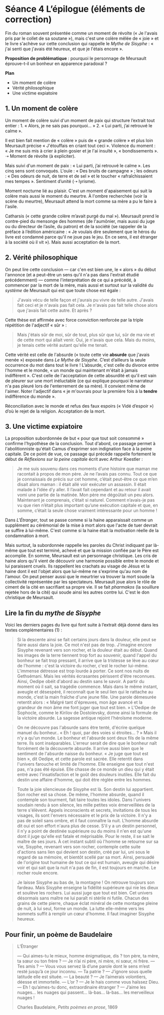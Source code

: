 # Séance 4 L’épilogue (éléments de correction)

Fin du roman souvent présentée comme un moment de révolte (« Je l'avais pris par le collet de sa soutane »), mais c'est une colère mêlée de « joie » et le livre s'achève sur cette conclusion qui rappelle le *Mythe de Sisyphe* : « j'ai senti que j'avais été heureux, et que je l'étais encore ».

**Proposition de problématique** : pourquoi le personnage de Meursault éprouve-t-il un bonheur en apparence paradoxal ?

**Plan**
- Un moment de colère
- Vérité philosophique
- Une victime expiatoire

## 1. Un moment de colère

Un moment de colère suivi d'un moment de paix qui structure l’extrait tout entier : 1. « Alors, je ne sais pas pourquoi... » 2. « Lui parti, j’ai retrouvé le calme ».

Il est bien fait mention de « colère » puis de « grande colère » et plus loin Meursault précise « J'étouffais en criant tout ceci ». Violence du moment : « Je me suis mis à crier à plein gosier et je l'ai insulté », « bondissements ». ➝ Moment de révolte (à expliciter).

Mais suivi d'un moment de paix : « Lui parti, j’ai retrouvé le calme ».
Les cinq sens sont convoqués. L'ouïe : « Des bruits de campagne » ; les odeurs : « Des odeurs de nuit, de terre et de sel » et le toucher « rafraîchissaient mes tempes ». Sentiment d’unité (➝ lyrisme).

Moment nocturne lié au plaisir. C'est un moment d'apaisement qui suit la colère mais aussi le moment du meurtre. À l'ombre recherchée (voir la scène du meurtre), Meursault attend la mort comme sa mère a pu le faire à l'asile.

Catharsis (« cette grande colère m’avait purgé du mal »). Meursault prend le contre-pied du mensonge des hommes (de l'aumônier, mais aussi du juge ou du directeur de l’asile, du patron) et de la société (se rappeler de la préface à l’édition américaine : « Je voulais dire seulement que le héros du livre est condamné parce qu'il ne joue pas le jeu. En ce sens, il est étranger à la société où il vit »). Mais aussi acceptation de la mort. 

## 2. Vérité philosophique

On peut lire cette conclusion — car c'en est bien une, le « alors » du début l'annonce (et a peut-être un sens qu'il n'a pas dans l'extrait étudié précédemment) — comme l'interprétation de ce qui a précédé, à commencer par la mort de la mère, mais aussi et surtout sur la validité du *système* de Meursault qui est que toute chose est égale :

> J'avais vécu de telle façon et j'aurais pu vivre de telle autre. J'avais fait ceci et je n'avais pas fait cela. Je n'avais pas fait telle chose alors que j'avais fait cette autre. Et après ?

Cette thèse est affirmée avec force conviction renforcée par la triple répétition de l'adjectif « sûr » :

> Mais j'étais sûr de moi, sûr de tout, plus sûr que lui, sûr de ma vie et de cette mort qui allait venir. Oui, je n'avais que cela. Mais du moins, je tenais cette vérité autant qu'elle me tenait.

Cette vérité est celle de l'absurde (« toute cette vie **absurde** que j'avais menée ») exposée dans *Le Mythe de Sisyphe*. C’est d’ailleurs la seule occurrence du mot dans tout le livre ! L’absurde, c'est celle du divorce entre l'homme et le monde, « un monde qui maintenant m'était à jamais indifférent ». C'est celle de l'acceptation de cette absurdité et qu'il est vain de pleurer sur une mort inéluctable (ce qui explique pourquoi le narrateur n'a pas pleuré lors de l'enterrement de sa mère). Il convient même de l'aimer. Noter l'adjectif dans « je m'ouvrais pour la première fois à la **tendre** indifférence du monde ».

Réconciliation avec le monde et refus des faux espoirs (« Vidé d’espoir ») d’où le rejet de la religion. Acceptation de la mort.

## 3. Une victime expiatoire

La proposition subordonnée de but « pour que tout soit consommé » confirme l'hypothèse de la conclusion. Tout d'abord, ce passage permet à l'abolitionniste qu'était Camus d'exprimer son indignation face à la peine capitale. De ce point de vue, ce passage qui précède rappelle fortement le début de *Réflexions sur la peine capitale* écrit avec Arthur Koestler :

> Je me suis souvenu dans ces moments d’une histoire que maman me racontait à propos de mon père. Je ne l’avais pas connu. Tout ce que je connaissais de précis sur cet homme, c’était peut-être ce que m’en disait alors maman : il était allé voir exécuter un assassin. Il était malade à l’idée d’y aller. Il l’avait fait cependant et au retour il avait vomi une partie de la matinée. Mon père me dégoûtait un peu alors. Maintenant je comprenais, c’était si naturel. Comment n’avais-je pas vu que rien n’était plus important qu’une exécution capitale et que, en somme, c’était la seule chose vraiment intéressante pour un homme !

Dans *L'Étranger*, tout se passe comme si la haine apparaissait comme un supplément au cérémonial de la mise à mort alors que l'acte de tuer devrait se suffire à lui-même. C'est comme si la haine était la motivation réelle de la condamnation à mort.

Mais surtout, la subordonnée rappelle les paroles du Christ indiquant par là-même que tout est terminé, achevé et que la mission confiée par le Père est accomplie. En somme, Meursault est un personnage christique. Les cris de haine alors qu'il vient de découvrir une harmonie possible entre le monde et lui paraissent cruels. Ils rappellent les crachats au visage de Jésus et la haine dont il est l'objet alors que lui-même ne s'exprime qu'au nom de l'amour. On peut penser aussi que le meurtrier va trouver la mort soude la collectivité représentée par les spectateurs. Meursault joue alors le rôle de ciment de la cité en sacrifiant sa propre vie. Il se fait *pharmakos* (la souillure rejetée hors de la cité) qui soude ainsi les autres contre lui. C'est le don christique de Meursault.

## Lire la fin du *mythe de Sisyphe*

Voici les derniers pages du livre qui font suite à l’extrait déjà donné dans les textes complémentaires (1) :

> Si la descente ainsi se fait certains jours dans la douleur, elle peut se faire aussi dans la joie. Ce mot n'est pas de trop. J'imagine encore Sisyphe revenant vers son rocher, et la douleur était au début. Quand les images de la terre tiennent trop fort au souvenir, quand l'appel du bonheur se fait trop pressant, il arrive que la tristesse se lève au cœur de l'homme : c'est la victoire du rocher, c'est le rocher lui-même. L'immense détresse est trop lourde à porter. Ce sont nos nuits de Gethsémani. Mais les vérités écrasantes périssent d'être reconnues. Ainsi, Oedipe obéit d'abord au destin sans le savoir. A partir du moment où il sait, sa tragédie commence. Mais dans le même instant, aveugle et désespéré, il reconnaît que le seul lien qui le rattache au monde, c'est la main fraîche d'une jeune fille. Une parole démesurée retentit alors : « Malgré tant d'épreuves, mon âge avancé et la grandeur de mon âme me font juger que tout est bien. » L'Oedipe de Sophocle, comme le Kirilov de Dostoïevsky, donne ainsi la formule de la victoire absurde. La sagesse antique rejoint l'héroïsme moderne.

> On ne découvre pas l'absurde sans être tenté, d'écrire quelque manuel du bonheur.. « Eh ! quoi, par des voies si étroites... ? » Mais il n'y a qu'un monde. Le bonheur et l'absurde sont deux fils de la même terre. Ils sont inséparables. L'erreur serait de dire que le bonheur naît forcément de la découverte absurde. Il arrive aussi bien que le sentiment de l'absurde naisse du bonheur. « Je juge que tout est bien », dit Oedipe, et cette parole est sacrée. Elle retentit dans l'univers farouche et limité de l'homme. Elle enseigne que tout n'est pas, n'a pas été épuisé. Elle chasse de ce monde un dieu qui y était entré avec l'insatisfaction et le goût des douleurs inutiles. Elle fait du destin une affaire d'homme, qui doit être réglée entre les hommes.

> Toute la joie silencieuse de Sisyphe est là. Son destin lui appartient. Son rocher est sa chose. De même, l'homme absurde, quand il contemple son tourment, fait taire toutes les idoles. Dans l'univers soudain rendu à son silence, les mille petites voix émerveillées de la terre s'élèvent. Appels inconscients et secrets, invitations de tous les visages, ils sont l'envers nécessaire et le prix de la victoire. Il n'y a pas de soleil sans ombre, et il faut connaître la nuit. L'homme absurde dit oui et son effort n'aura plus de cesse. S'il y a un destin personnel, il n'y a point de destinée supérieure ou du moins il n'en est qu'une dont il juge qu'elle est fatale et méprisable. Pour le reste, il se sait le maître de ses jours. À cet instant subtil où l'homme se retourne sur sa vie, Sisyphe, revenant vers son rocher, contemple cette suite d'actions sans lien qui devient son destin, créé par lui, uni sous le regard de sa mémoire, et bientôt scellé par sa mort. Ainsi, persuadé de l'origine tout humaine de tout ce qui est humain, aveugle qui désire voir et qui sait que la nuit n'a pas de fin, il est toujours en marche. Le rocher roule encore.

> Je laisse Sisyphe au bas de, la montagne ! On retrouve toujours son fardeau. Mais Sisyphe enseigne la fidélité supérieure qui nie les dieux et soulève les rochers. Lui aussi juge que tout est bien. Cet univers désormais sans maître ne lui paraît ni stérile ni futile. Chacun des grains de cette pierre, chaque éclat minéral de cette montagne pleine de nuit, à lui seul, forme un monde. La lutte elle-même vers les sommets suffit à remplir un cœur d'homme. Il faut imaginer Sisyphe heureux.

## Pour finir, un poème de Baudelaire

> L’Étranger 
> 
> — Qui aimes-tu le mieux, homme énigmatique, dis ? ton père, ta mère, ta sœur ou ton frère ?
> — Je n’ai ni père, ni mère, ni sœur, ni frère.
> — Tes amis ?
> — Vous vous servez là d’une parole dont le sens m’est resté jusqu’à ce jour inconnu.
> — Ta patrie ?
> — J’ignore sous quelle latitude elle est située.
> — La beauté ?
> — Je l’aimerais volontiers, déesse et immortelle.
> — L’or ?
> — Je le hais comme vous haïssez Dieu.
> — Eh ! qu’aimes-tu donc, extraordinaire étranger ?
> — J’aime les nuages… les nuages qui passent… là-bas… là-bas… les merveilleux nuages !
> 
> Charles Baudelaire, *Petits poèmes en prose*, 1869